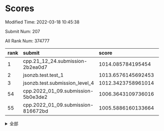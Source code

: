 # Scores

Modified Time: 2022-03-18 10:45:38

Submit Num: 207

All Rank Num: 374777

| rank |               submit               |       score        |       sigma        | pk_num |
| :--- | :--------------------------------- | :----------------- | :----------------- | :----- |
| 1    | cpp.21_12_24.submission-2b2ea0d7   | 1014.085784195454  | 0.8186244616990558 | 7245   |
| 2    | jsonzb.test.test_1                 | 1013.6576145692453 | 0.8147494273598991 | 7241   |
| 3    | jsonzb.test.submission_level_4     | 1012.3423758961014 | 0.805121265635665  | 7241   |
| 54   | cpp.2022_01_09.submission-5b0e3de2 | 1006.3643109736016 | 0.7234021667227634 | 7247   |
| 55   | cpp.2022_01_09.submission-816672bd | 1005.5886160133664 | 0.7159012200170761 | 7242   |


<details>
<summary>全部</summary>

| rank |                 submit                 |       score        |       sigma        | pk_num |
| :--- | :------------------------------------- | :----------------- | :----------------- | :----- |
| 1    | cpp.21_12_24.submission-2b2ea0d7       | 1014.085784195454  | 0.8186244616990558 | 7245   |
| 2    | jsonzb.test.test_1                     | 1013.6576145692453 | 0.8147494273598991 | 7241   |
| 3    | jsonzb.test.submission_level_4         | 1012.3423758961014 | 0.805121265635665  | 7241   |
| 4    | gobigger.level_3.submission_level_3_47 | 1012.0423907992608 | 0.7760724947843944 | 7240   |
| 5    | gobigger.level_3.submission_level_3_44 | 1011.4988676286547 | 0.7750258531688169 | 7245   |
| 6    | gobigger.level_3.submission_level_3_40 | 1011.314485996957  | 0.7497388365282033 | 7246   |
| 7    | gobigger.level_3.submission_level_3_27 | 1011.2779221591865 | 0.7650673134167056 | 7246   |
| 8    | gobigger.level_3.submission_level_3_36 | 1011.0206429880683 | 0.785610050827188  | 7243   |
| 9    | gobigger.level_3.submission_level_3_43 | 1010.9924582612945 | 0.7587466261588144 | 7238   |
| 10   | gobigger.level_3.submission_level_3_14 | 1010.8946445930071 | 0.7676385613222974 | 7240   |
| 11   | gobigger.level_3.submission_level_3_32 | 1010.8541671499516 | 0.7630654655649884 | 7238   |
| 12   | gobigger.level_3.submission_level_3_49 | 1010.8388740912488 | 0.7567923550841181 | 7237   |
| 13   | gobigger.level_3.submission_level_3_38 | 1010.7917876191891 | 0.7648157238482568 | 7245   |
| 14   | gobigger.level_3.submission_level_3_11 | 1010.7795169043059 | 0.7640752446321082 | 7249   |
| 15   | gobigger.level_3.submission_level_3_45 | 1010.7629087511218 | 0.753948925591696  | 7246   |
| 16   | gobigger.level_3.submission_level_3_15 | 1010.5459764776896 | 0.7510600753054013 | 7248   |
| 17   | gobigger.level_3.submission_level_3_2  | 1010.5029794369218 | 0.7630658048030534 | 7246   |
| 18   | gobigger.level_3.submission_level_3_10 | 1010.4924816359037 | 0.7730594332964912 | 7243   |
| 19   | gobigger.level_3.submission_level_3_0  | 1010.4547009083634 | 0.7546542959793168 | 7244   |
| 20   | gobigger.level_3.submission_level_3_30 | 1010.422561780185  | 0.766520904654792  | 7241   |
| 21   | gobigger.level_3.submission_level_3_22 | 1010.4122009961193 | 0.7708588252506081 | 7241   |
| 22   | gobigger.level_3.submission_level_3_20 | 1010.4050318821165 | 0.7674443362379548 | 7244   |
| 23   | gobigger.level_3.submission_level_3_24 | 1010.3030992482297 | 0.7534018152609734 | 7244   |
| 24   | gobigger.level_3.submission_level_3_34 | 1010.2157461205064 | 0.7564336405747525 | 7242   |
| 25   | gobigger.level_3.submission_level_3_28 | 1010.1784945265294 | 0.7813001540992901 | 7247   |
| 26   | gobigger.level_3.submission_level_3_42 | 1010.1350064797915 | 0.7803080084958324 | 7243   |
| 27   | gobigger.level_3.submission_level_3_25 | 1010.0726486246076 | 0.7609284732825226 | 7241   |
| 28   | gobigger.level_3.submission_level_3_33 | 1010.0331074432595 | 0.7738390629749577 | 7241   |
| 29   | gobigger.level_3.submission_level_3_6  | 1010.0183964047494 | 0.7478691523131751 | 7242   |
| 30   | gobigger.level_3.submission_level_3_48 | 1009.9737104490805 | 0.7559305772437582 | 7247   |
| 31   | gobigger.level_3.submission_level_3_29 | 1009.9614579266645 | 0.7577171710750161 | 7242   |
| 32   | gobigger.level_3.submission_level_3_9  | 1009.8034038983538 | 0.7508190935363923 | 7246   |
| 33   | gobigger.level_3.submission_level_3_4  | 1009.7868417109686 | 0.7598873412537358 | 7238   |
| 34   | gobigger.level_3.submission_level_3_39 | 1009.7422169298741 | 0.7627899185919388 | 7240   |
| 35   | gobigger.level_3.submission_level_3_16 | 1009.7024550451827 | 0.7793093864515482 | 7242   |
| 36   | gobigger.level_3.submission_level_3_3  | 1009.6972068561969 | 0.7500464727921772 | 7242   |
| 37   | gobigger.level_3.submission_level_3_23 | 1009.6921501271912 | 0.7529019716419654 | 7241   |
| 38   | gobigger.level_3.submission_level_3_21 | 1009.676414341296  | 0.7562085960604109 | 7243   |
| 39   | gobigger.level_3.submission_level_3_17 | 1009.5916817451181 | 0.7417668334912491 | 7243   |
| 40   | gobigger.level_3.submission_level_3_5  | 1009.5089691453293 | 0.7472796998106018 | 7249   |
| 41   | gobigger.level_3.submission_level_3_1  | 1009.4843308378328 | 0.7498596933044953 | 7239   |
| 42   | gobigger.level_3.submission_level_3_37 | 1009.4289585670728 | 0.7442520510611903 | 7240   |
| 43   | gobigger.level_3.submission_level_3_13 | 1009.4181155800597 | 0.7576246959811124 | 7243   |
| 44   | gobigger.level_3.submission_level_3_12 | 1009.2991931382431 | 0.7467248848980348 | 7242   |
| 45   | gobigger.level_3.submission_level_3_7  | 1009.2909070152328 | 0.7446190548535824 | 7243   |
| 46   | gobigger.level_3.submission_level_3_19 | 1009.2528086871072 | 0.7436992587144462 | 7238   |
| 47   | gobigger.level_3.submission_level_3_31 | 1009.2334066383171 | 0.7623784766358948 | 7239   |
| 48   | gobigger.level_3.submission_level_3_46 | 1008.816022074949  | 0.739704619543429  | 7242   |
| 49   | gobigger.level_3.submission_level_3_41 | 1008.8157086657395 | 0.762984043440579  | 7239   |
| 50   | gobigger.level_3.submission_level_3_35 | 1008.7765744592444 | 0.7430490343551639 | 7241   |
| 51   | gobigger.level_3.submission_level_3_8  | 1008.7338637782136 | 0.7421471094154979 | 7244   |
| 52   | gobigger.level_3.submission_level_3_18 | 1008.6560630822074 | 0.7489651263777934 | 7235   |
| 53   | gobigger.level_3.submission_level_3_26 | 1008.6358984242452 | 0.7490787826807617 | 7244   |
| 54   | cpp.2022_01_09.submission-5b0e3de2     | 1006.3643109736016 | 0.7234021667227634 | 7247   |
| 55   | cpp.2022_01_09.submission-816672bd     | 1005.5886160133664 | 0.7159012200170761 | 7242   |
| 56   | gobigger.level_1.submission_level_1_12 | 1004.555595072601  | 0.7142238046567319 | 7244   |
| 57   | gobigger.level_1.submission_level_1_11 | 1004.4479510925913 | 0.7310286799656135 | 7242   |
| 58   | gobigger.level_1.submission_level_1_37 | 1004.2904438284368 | 0.7210183564722961 | 7244   |
| 59   | gobigger.level_1.submission_level_1_25 | 1004.2840295719072 | 0.7263723429865367 | 7248   |
| 60   | gobigger.level_1.submission_level_1_49 | 1004.2532172869829 | 0.7226263331821872 | 7244   |
| 61   | gobigger.level_1.submission_level_1_26 | 1004.1905808465913 | 0.7178552795931622 | 7240   |
| 62   | gobigger.level_1.submission_level_1_40 | 1004.1808867201347 | 0.7219805095010652 | 7246   |
| 63   | gobigger.level_1.submission_level_1_28 | 1004.0104657019775 | 0.7322881685984008 | 7244   |
| 64   | gobigger.level_1.submission_level_1_43 | 1003.9699244176809 | 0.7129953791947095 | 7240   |
| 65   | gobigger.level_1.submission_level_1_19 | 1003.9294011835287 | 0.7177044625249385 | 7247   |
| 66   | gobigger.level_1.submission_level_1_38 | 1003.8739439433718 | 0.7248826871285584 | 7247   |
| 67   | gobigger.level_1.submission_level_1_17 | 1003.8674318593834 | 0.7166303875284322 | 7247   |
| 68   | gobigger.level_1.submission_level_1_15 | 1003.8541631114093 | 0.7159397628926943 | 7246   |
| 69   | gobigger.level_1.submission_level_1_27 | 1003.7871382579993 | 0.7120572868217533 | 7241   |
| 70   | gobigger.level_1.submission_level_1_32 | 1003.7765623074378 | 0.740708293095442  | 7240   |
| 71   | gobigger.level_1.submission_level_1_0  | 1003.7713120609939 | 0.706816875695449  | 7241   |
| 72   | gobigger.level_1.submission_level_1_42 | 1003.6662376660979 | 0.7267466803767699 | 7241   |
| 73   | gobigger.level_1.submission_level_1_30 | 1003.6052161077602 | 0.7130160133832301 | 7244   |
| 74   | gobigger.level_1.submission_level_1_5  | 1003.5897303707638 | 0.7170866354955675 | 7242   |
| 75   | gobigger.level_1.submission_level_1_34 | 1003.5538577031348 | 0.7219819854996353 | 7238   |
| 76   | gobigger.level_1.submission_level_1_23 | 1003.5188935429961 | 0.713620638665324  | 7246   |
| 77   | gobigger.level_1.submission_level_1_16 | 1003.5184395690227 | 0.7091145927674518 | 7242   |
| 78   | gobigger.level_1.submission_level_1_45 | 1003.4877802883564 | 0.722323983582419  | 7244   |
| 79   | gobigger.level_1.submission_level_1_20 | 1003.4729127037206 | 0.7143189308659388 | 7247   |
| 80   | gobigger.level_1.submission_level_1_48 | 1003.4668825011817 | 0.7146255415981605 | 7238   |
| 81   | gobigger.level_1.submission_level_1_9  | 1003.3143256782644 | 0.7110878975404756 | 7239   |
| 82   | gobigger.level_1.submission_level_1_39 | 1003.250698031095  | 0.7190095734688592 | 7239   |
| 83   | gobigger.level_1.submission_level_1_3  | 1003.2164677264847 | 0.7134454570138598 | 7237   |
| 84   | gobigger.level_1.submission_level_1_8  | 1003.2140188935839 | 0.7230554005682528 | 7240   |
| 85   | gobigger.level_1.submission_level_1_47 | 1003.2004711781962 | 0.7124249637685101 | 7241   |
| 86   | gobigger.level_1.submission_level_1_2  | 1003.0450331611814 | 0.7218052537636036 | 7239   |
| 87   | gobigger.level_1.submission_level_1_31 | 1003.0210923941296 | 0.721064183264383  | 7245   |
| 88   | gobigger.level_1.submission_level_1_18 | 1002.9583953407932 | 0.7264939998471349 | 7239   |
| 89   | gobigger.level_1.submission_level_1_13 | 1002.9558346529509 | 0.7172852794836725 | 7248   |
| 90   | gobigger.level_1.submission_level_1_36 | 1002.8500331033623 | 0.7128395142773356 | 7244   |
| 91   | gobigger.level_1.submission_level_1_22 | 1002.7928155286428 | 0.7182537062297342 | 7244   |
| 92   | gobigger.level_1.submission_level_1_41 | 1002.7797406075746 | 0.7120823820133759 | 7241   |
| 93   | gobigger.level_1.submission_level_1_6  | 1002.7584214576214 | 0.7108810092497484 | 7246   |
| 94   | gobigger.level_1.submission_level_1_44 | 1002.7507276228592 | 0.7099297795668684 | 7241   |
| 95   | gobigger.level_1.submission_level_1_46 | 1002.7256125058876 | 0.7161755162621448 | 7240   |
| 96   | gobigger.level_1.submission_level_1_33 | 1002.7200407320717 | 0.7109386734693953 | 7236   |
| 97   | gobigger.level_1.submission_level_1_21 | 1002.7022483427753 | 0.7073975113735766 | 7246   |
| 98   | gobigger.level_1.submission_level_1_24 | 1002.6792458370755 | 0.7164994707694686 | 7237   |
| 99   | gobigger.level_1.submission_level_1_35 | 1002.5131137837315 | 0.7073882157096916 | 7237   |
| 100  | gobigger.level_1.submission_level_1_4  | 1002.4118983319765 | 0.7179938649807368 | 7245   |
| 101  | gobigger.level_1.submission_level_1_29 | 1002.3729548731955 | 0.7157076767759373 | 7244   |
| 102  | gobigger.level_1.submission_level_1_14 | 1002.280866244027  | 0.7154944303899455 | 7240   |
| 103  | gobigger.level_1.submission_level_1_1  | 1002.2589311344947 | 0.7089954519505998 | 7243   |
| 104  | gobigger.level_1.submission_level_1_10 | 1002.1664824758188 | 0.7110527486429785 | 7239   |
| 105  | gobigger.level_1.submission_level_1_7  | 1001.9777043817325 | 0.7190724826055992 | 7244   |
| 106  | gobigger.random.submission_random_45   | 997.7458272634982  | 0.7116333873502924 | 7241   |
| 107  | gobigger.random.submission_random_33   | 997.0900672917246  | 0.7212023649328679 | 7239   |
| 108  | gobigger.random.submission_random_44   | 996.8479065960399  | 0.7112089036689605 | 7242   |
| 109  | gobigger.random.submission_random_7    | 996.7983427930168  | 0.7177498289784221 | 7242   |
| 110  | gobigger.random.submission_random_42   | 996.7672576022873  | 0.7094424018431439 | 7240   |
| 111  | gobigger.random.submission_random_29   | 996.673505449482   | 0.6992082011909305 | 7244   |
| 112  | gobigger.random.submission_random_31   | 996.6269683625496  | 0.7152914663367668 | 7243   |
| 113  | gobigger.random.submission_random_3    | 996.6206898079121  | 0.7122070231336302 | 7244   |
| 114  | gobigger.random.submission_random_8    | 996.5169179670361  | 0.7023997687934426 | 7240   |
| 115  | gobigger.random.submission_random_15   | 996.3774063642928  | 0.7084780257795907 | 7239   |
| 116  | gobigger.random.submission_random_12   | 996.3533352531873  | 0.7261486455524723 | 7244   |
| 117  | gobigger.random.submission_random_34   | 996.3408372518235  | 0.699843380601511  | 7239   |
| 118  | gobigger.random.submission_random_18   | 996.3160494237154  | 0.7108999747722861 | 7242   |
| 119  | gobigger.random.submission_random_49   | 996.2425053340688  | 0.7174027657822528 | 7245   |
| 120  | gobigger.random.submission_random_0    | 996.2274225888488  | 0.712322912119629  | 7240   |
| 121  | gobigger.random.submission_random_14   | 996.2249517783048  | 0.7142395876699414 | 7238   |
| 122  | gobigger.random.submission_random_24   | 996.2096263969983  | 0.7160700142485587 | 7244   |
| 123  | gobigger.random.submission_random_39   | 996.1802252747503  | 0.7052075991170503 | 7239   |
| 124  | gobigger.random.submission_random_25   | 996.1138592820878  | 0.7062979535108446 | 7242   |
| 125  | gobigger.random.submission_random_46   | 996.1048471565622  | 0.7082340656968915 | 7243   |
| 126  | gobigger.random.submission_random_9    | 996.0801542438185  | 0.7098599731007746 | 7239   |
| 127  | gobigger.random.submission_random_43   | 996.003593478177   | 0.7080391068575117 | 7239   |
| 128  | gobigger.random.submission_random_4    | 995.9925431850322  | 0.7133004506175901 | 7247   |
| 129  | gobigger.random.submission_random_10   | 995.9842173184866  | 0.7054977567080534 | 7240   |
| 130  | gobigger.random.submission_random_17   | 995.9827292578774  | 0.7106267184246873 | 7243   |
| 131  | gobigger.random.submission_random_27   | 995.946617865717   | 0.7045465394281409 | 7238   |
| 132  | gobigger.random.submission_random_19   | 995.9395361585525  | 0.7042857586262368 | 7237   |
| 133  | gobigger.random.submission_random_38   | 995.906642440493   | 0.7111566932136293 | 7246   |
| 134  | gobigger.random.submission_random_41   | 995.8798850398531  | 0.7103479426814483 | 7238   |
| 135  | gobigger.random.submission_random_16   | 995.820339060233   | 0.7200121107880768 | 7241   |
| 136  | gobigger.random.submission_random_21   | 995.7609679345843  | 0.7090691729814873 | 7243   |
| 137  | gobigger.random.submission_random_36   | 995.7375620884052  | 0.7187072911314447 | 7244   |
| 138  | gobigger.random.submission_random_5    | 995.7314508774573  | 0.7068855223183967 | 7237   |
| 139  | gobigger.random.submission_random_32   | 995.6435076427396  | 0.7121029037226047 | 7242   |
| 140  | gobigger.random.submission_random_2    | 995.6029974641416  | 0.7115860331153354 | 7242   |
| 141  | gobigger.random.submission_random_47   | 995.496092477167   | 0.7215991970079352 | 7236   |
| 142  | gobigger.random.submission_random_40   | 995.4350263992509  | 0.71860580624534   | 7240   |
| 143  | gobigger.random.submission_random_30   | 995.4190217075195  | 0.7105614426874137 | 7241   |
| 144  | gobigger.random.submission_random_35   | 995.4181075200909  | 0.7111287661315708 | 7243   |
| 145  | gobigger.random.submission_random_28   | 995.4126060191593  | 0.7088790063538973 | 7246   |
| 146  | gobigger.random.submission_random_22   | 995.406222153438   | 0.7095305003819998 | 7242   |
| 147  | gobigger.random.submission_random_11   | 995.3892413069258  | 0.7249808546497366 | 7242   |
| 148  | gobigger.random.submission_random_37   | 995.3528416308393  | 0.7139980762131652 | 7240   |
| 149  | gobigger.random.submission_random_26   | 995.344068939837   | 0.711512982708202  | 7246   |
| 150  | gobigger.random.submission_random_48   | 995.3316871624613  | 0.7210807110861488 | 7244   |
| 151  | gobigger.random.submission_random_23   | 995.2671205935675  | 0.7240403876274067 | 7240   |
| 152  | gobigger.random.submission_random_13   | 995.2472517140176  | 0.7140440800017377 | 7244   |
| 153  | gobigger.random.submission_random_20   | 995.1209101038497  | 0.7114498054726441 | 7241   |
| 154  | gobigger.random.submission_random_6    | 995.0017410403653  | 0.7167860983609601 | 7238   |
| 155  | gobigger.random.submission_random_1    | 994.7809533277705  | 0.7080256816988595 | 7240   |
| 156  | gobigger.level_2.submission_level_2_22 | 993.7717753300168  | 0.7349717348070824 | 7244   |
| 157  | gobigger.level_2.submission_level_2_32 | 993.6328390207913  | 0.7277811107955053 | 7238   |
| 158  | gobigger.level_2.submission_level_2_46 | 993.2646921150272  | 0.7279496175422064 | 7240   |
| 159  | gobigger.level_2.submission_level_2_41 | 993.152866387314   | 0.7199109939379624 | 7238   |
| 160  | gobigger.level_2.submission_level_2_13 | 993.1197998155163  | 0.7448001454211405 | 7241   |
| 161  | gobigger.level_2.submission_level_2_45 | 992.882644647001   | 0.7413262678890878 | 7240   |
| 162  | gobigger.level_2.submission_level_2_26 | 992.805400377092   | 0.7450773679470598 | 7246   |
| 163  | gobigger.level_2.submission_level_2_3  | 992.7959077808654  | 0.7654716344996291 | 7240   |
| 164  | gobigger.level_2.submission_level_2_12 | 992.7586369265231  | 0.7437645638427451 | 7239   |
| 165  | gobigger.level_2.submission_level_2_5  | 992.6479304976443  | 0.7440578235303739 | 7245   |
| 166  | gobigger.level_2.submission_level_2_36 | 992.6448036527744  | 0.7373269514459116 | 7237   |
| 167  | gobigger.level_2.submission_level_2_14 | 992.6428736363033  | 0.7525575134643778 | 7243   |
| 168  | gobigger.level_2.submission_level_2_49 | 992.6092953020111  | 0.7462967367053512 | 7235   |
| 169  | gobigger.level_2.submission_level_2_48 | 992.5783988191338  | 0.7484513105434821 | 7243   |
| 170  | gobigger.level_2.submission_level_2_47 | 992.523460743667   | 0.7575649911765212 | 7244   |
| 171  | gobigger.level_2.submission_level_2_2  | 992.4720768568942  | 0.7331154603899173 | 7245   |
| 172  | gobigger.level_2.submission_level_2_39 | 992.2893249610516  | 0.7371181437717061 | 7242   |
| 173  | gobigger.level_2.submission_level_2_7  | 992.2578015254694  | 0.7267827504933552 | 7239   |
| 174  | gobigger.level_2.submission_level_2_4  | 992.2262834526441  | 0.7423029996816335 | 7246   |
| 175  | gobigger.level_2.submission_level_2_44 | 992.1912054447196  | 0.7606699195135528 | 7241   |
| 176  | gobigger.level_2.submission_level_2_29 | 992.1815998839752  | 0.7484035947140852 | 7243   |
| 177  | gobigger.level_2.submission_level_2_30 | 992.1527004349908  | 0.7565042584071847 | 7249   |
| 178  | gobigger.level_2.submission_level_2_25 | 992.0297713752625  | 0.7388587695896776 | 7237   |
| 179  | gobigger.level_2.submission_level_2_16 | 992.00942457354    | 0.7636892399455025 | 7241   |
| 180  | gobigger.level_2.submission_level_2_18 | 991.9798310818113  | 0.7452118814518859 | 7240   |
| 181  | gobigger.level_2.submission_level_2_23 | 991.9718970762369  | 0.7548190562743904 | 7244   |
| 182  | gobigger.level_2.submission_level_2_34 | 991.9088822287596  | 0.7725044335271019 | 7243   |
| 183  | gobigger.level_2.submission_level_2_24 | 991.9046545454479  | 0.7479850427799544 | 7238   |
| 184  | gobigger.level_2.submission_level_2_43 | 991.8105118588442  | 0.7611598608349659 | 7244   |
| 185  | gobigger.level_2.submission_level_2_20 | 991.7976734826364  | 0.7601556430814808 | 7244   |
| 186  | gobigger.level_2.submission_level_2_19 | 991.7636520868574  | 0.7573190913333496 | 7244   |
| 187  | gobigger.level_2.submission_level_2_9  | 991.7530555816444  | 0.7450653834135916 | 7240   |
| 188  | gobigger.level_2.submission_level_2_1  | 991.6904399718359  | 0.7444419587082407 | 7239   |
| 189  | gobigger.level_2.submission_level_2_42 | 991.663662747572   | 0.76182109158169   | 7248   |
| 190  | gobigger.level_2.submission_level_2_31 | 991.5999020725623  | 0.7601395100788553 | 7245   |
| 191  | gobigger.level_2.submission_level_2_6  | 991.5883901142114  | 0.7520959230160699 | 7245   |
| 192  | gobigger.level_2.submission_level_2_11 | 991.4395923153635  | 0.7398616714527281 | 7242   |
| 193  | gobigger.level_2.submission_level_2_21 | 991.4374803867623  | 0.7445031713128126 | 7241   |
| 194  | gobigger.level_2.submission_level_2_15 | 991.3695267464316  | 0.7511849689796714 | 7243   |
| 195  | gobigger.level_2.submission_level_2_28 | 991.2623692838511  | 0.7613193147383559 | 7242   |
| 196  | gobigger.level_2.submission_level_2_37 | 991.2059343449698  | 0.7591509548310257 | 7244   |
| 197  | gobigger.level_2.submission_level_2_27 | 991.1497358583704  | 0.7452638070415136 | 7244   |
| 198  | gobigger.level_2.submission_level_2_17 | 991.0869581535485  | 0.7572674139379414 | 7240   |
| 199  | gobigger.level_2.submission_level_2_40 | 990.9544305610947  | 0.7528441666394212 | 7244   |
| 200  | gobigger.level_2.submission_level_2_35 | 990.9323893646472  | 0.7584625892772638 | 7243   |
| 201  | gobigger.level_2.submission_level_2_8  | 990.9238268490014  | 0.7464167400673443 | 7241   |
| 202  | gobigger.level_2.submission_level_2_33 | 990.9121659074405  | 0.7720981082736522 | 7246   |
| 203  | gobigger.level_2.submission_level_2_10 | 990.864020230644   | 0.7767029593586593 | 7244   |
| 204  | gobigger.level_2.submission_level_2_0  | 990.4125254706225  | 0.758959682377868  | 7246   |
| 205  | gobigger.level_2.submission_level_2_38 | 990.1648832790801  | 0.7598805070373523 | 7244   |
| 206  | gobigger.none.submission_none_0        | 976.5830518203736  | 1.3699488234415274 | 7239   |
| 207  | gobigger.none.submission_none_1        | 975.0662748456092  | 1.5204564783285366 | 7234   |

</details>
